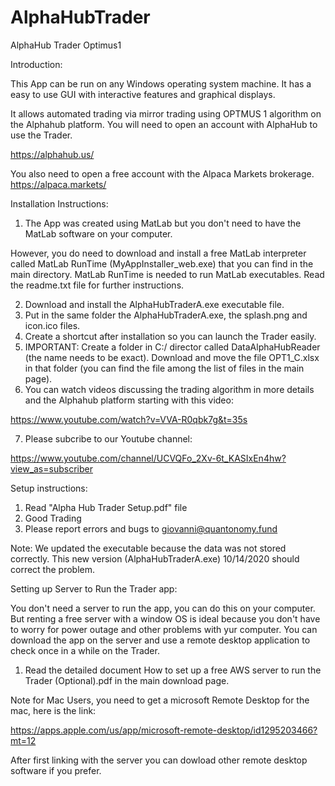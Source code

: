 # AlphaHubTrader
AlphaHub Trader Optimus1

Introduction:

This App can be run on any Windows operating system machine. 
It has a easy to use GUI with interactive features and graphical displays. 

It allows automated trading via mirror trading using OPTMUS 1 algorithm on the Alphahub platform.
You will need to open an account with AlphaHub to use the Trader.

https://alphahub.us/

You also need to open a free account with the Alpaca Markets brokerage. 
https://alpaca.markets/

Installation Instructions:

1) The App was created using MatLab but you don't need to have the MatLab software on your computer. 

However, you do need to download and install a free MatLab interpreter called MatLab RunTime (MyAppInstaller_web.exe) that you can find in the main directory. 
MatLab RunTime is needed to run MatLab executables. 
Read the readme.txt file for further instructions.  

2) Download and install the AlphaHubTraderA.exe executable file. 
3) Put in the same folder the AlphaHubTraderA.exe, the splash.png and icon.ico files.
4) Create a shortcut after installation so you can launch the Trader easily. 
5) IMPORTANT: Create a folder in C:/ director called DataAlphaHubReader (the name needs to be exact). Download and move the file 
OPT1_C.xlsx in that folder (you can find the file among the list of files in the main page). 
6) You can watch videos discussing the trading algorithm in more details and the Alphahub platform starting with this video:

https://www.youtube.com/watch?v=VVA-R0qbk7g&t=35s

7) Please subcribe to our Youtube channel:

https://www.youtube.com/channel/UCVQFo_2Xv-6t_KASIxEn4hw?view_as=subscriber

Setup instructions:

1) Read "Alpha Hub Trader Setup.pdf" file
2) Good Trading
3) Please report errors and bugs to giovanni@quantonomy.fund


Note: We updated the executable because the data was not stored correctly. 
This new version (AlphaHubTraderA.exe) 10/14/2020 should correct the problem. 

Setting up Server to Run the Trader app:

You don't need a server to run the app, you can do this on your computer. But renting a free server with a window OS is ideal because you don't have to worry for power outage and other problems with yur computer. 
You can download the app on the server and use a remote desktop application to check once in a while on the Trader. 

1) Read the detailed document How to set up a free AWS server to run the Trader (Optional).pdf in the main download page. 

Note for Mac Users, you need to get a microsoft Remote Desktop for the mac, here is the link:  

https://apps.apple.com/us/app/microsoft-remote-desktop/id1295203466?mt=12

After first linking with the server you can dowload other remote desktop software if you prefer. 





